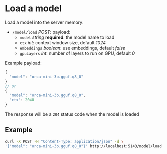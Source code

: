 # Load a model

Load a model into the server memory:

- `/model/load` *POST*: payload:
  - `model` *string* **required**: the model name to load
  - `ctx` *int*: context window size, default *1024*
  - `embeddings` *boolean*: use embeddings, default *false*
  - `gpuLayers` *int*: number of layers to run on GPU, default *0*

Example payload:

```js
{
  "model": "orca-mini-3b.gguf.q8_0"
}
// or
{
  "model": "orca-mini-3b.gguf.q8_0",
  "ctx": 2048
}
```

The response will be a `204` status code when the model is loaded

## Example

```bash
curl -X POST -H "Content-Type: application/json" -d \
'{"model": "orca-mini-3b.gguf.q8_0"}' http://localhost:5143/model/load
```